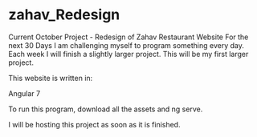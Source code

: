 # zahav_Redesign
Current October Project - Redesign of Zahav Restaurant Website 
For the next 30 Days I am challenging myself to program something every day. Each week I will finish a slightly larger project. This will be my first larger project. 

This website is written in:

Angular 7 

To run this program, download all the assets and ng serve. 

I will be hosting this project as soon as it is finished. 
